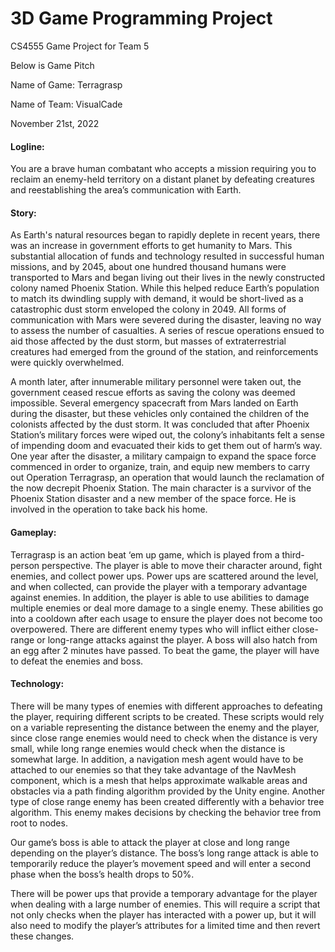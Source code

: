 # 3D Game Programming Project
CS4555 Game Project for Team 5

Below is Game Pitch

Name of Game: Terragrasp

Name of Team: VisualCade

November 21st, 2022

#### Logline:
You are a brave human combatant who accepts a mission requiring you to reclaim an enemy-held territory on a distant planet by defeating creatures and reestablishing the area’s communication with Earth.

#### Story:
As Earth's natural resources began to rapidly deplete in recent years, there was an increase in government efforts to get humanity to Mars. This substantial allocation of funds and technology resulted in successful human missions, and by 2045, about one hundred thousand humans were transported to Mars and began living out their lives in the newly constructed colony named Phoenix Station. While this helped reduce Earth’s population to match its dwindling supply with demand, it would be short-lived as a catastrophic dust storm enveloped the colony in 2049. All forms of communication with Mars were severed during the disaster, leaving no way to assess the number of casualties. A series of rescue operations ensued to aid those affected by the dust storm, but masses of extraterrestrial creatures had emerged from the ground of the station, and reinforcements were quickly overwhelmed.

A month later, after innumerable military personnel were taken out, the government ceased rescue efforts as saving the colony was deemed impossible. Several emergency spacecraft from Mars landed on Earth during the disaster, but these vehicles only contained the children of the colonists affected by the dust storm. It was concluded that after Phoenix Station’s military forces were wiped out, the colony’s inhabitants felt a sense of impending doom and evacuated their kids to get them out of harm’s way. One year after the disaster, a military campaign to expand the space force commenced in order to organize, train, and equip new members to carry out Operation Terragrasp, an operation that would launch the reclamation of the now decrepit Phoenix Station. The main character is a survivor of the Phoenix Station disaster and a new member of the space force. He is involved in the operation to take back his home.

#### Gameplay:
Terragrasp is an action beat ‘em up game, which is played from a third-person perspective. The player is able to move their character around, fight enemies, and collect power ups. Power ups are scattered around the level, and when collected, can provide the player with a temporary advantage against enemies. In addition, the player is able to use abilities to damage multiple enemies or deal more damage to a single enemy. These abilities go into a cooldown after each usage to ensure the player does not become too overpowered. There are different enemy types who will inflict either close-range or long-range attacks against the player. A boss will also hatch from an egg after 2 minutes have passed. To beat the game, the player will have to defeat the enemies and boss.

#### Technology:
There will be many types of enemies with different approaches to defeating the player, requiring different scripts to be created. These scripts would rely on a variable representing the distance between the enemy and the player, since close range enemies would need to check when the distance is very small, while long range enemies would check when the distance is somewhat large. In addition, a navigation mesh agent would have to be attached to our enemies so that they take advantage of the NavMesh component, which is a mesh that helps approximate walkable areas and obstacles via a path finding algorithm provided by the Unity engine. Another type of close range enemy has been created differently with a behavior tree algorithm. This enemy makes decisions by checking the behavior tree from root to nodes.

Our game’s boss is able to attack the player at close and long range depending on the player’s distance. The boss’s long range attack is able to temporarily reduce the player’s movement speed and will enter a second phase when the boss’s health drops to 50%.

There will be power ups that provide a temporary advantage for the player when dealing with a large number of enemies. This will require a script that not only checks when the player has interacted with a power up, but it will also need to modify the player’s attributes for a limited time and then revert these changes.
